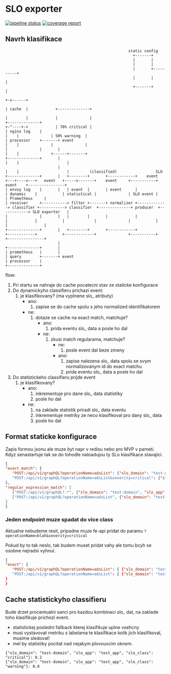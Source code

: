 # SLO exporter

[![pipeline status](https://gitlab.seznam.net/Sklik-DevOps/slo-exporter/badges/master/pipeline.svg)](https://gitlab.seznam.net/Sklik-DevOps/slo-exporter/commits/master)
[![coverage report](https://gitlab.seznam.net/Sklik-DevOps/slo-exporter/badges/master/coverage.svg)](https://gitlab.seznam.net/Sklik-DevOps/slo-exporter/commits/master) 


## Navrh klasifikace

```
                                                      static config
                                                        +-------+
                                                        |       |
                                                        |       |
                                                        |       +----------+
                                                        |       |          |
                                                        +-------+          |
                                                                         +-v------+
                                                                         | cache  |            +--------------+
                                                                         |        |            |              |
+--------------+                                                         +-^----+-+            | 70% critical |
| nginx log    |                                                           |    |              | 50% warning  |
| processor    +-------+ event                                             |    |              |              |
|              |       |                                                   |    |              +------+-------+
+--------------+       |                                                   |    |                     |
                       |                                                   |    |                     |         (classified)                 SLO
+--------------+       |   +--------+       +------------+    event    +---+----v---+   event   +-----v-------+    event     +-----------+   event    +----------------+
| envoy log    |       |   | event  |       | event      |             | dynamic    |           | statistical |              | SLO event |            | Prometheus     |
| receiver     +-----------> filter +-------+ normalizer +-------------> classifier +-----------> classifier  +--------------+ producer  +------------> SLO exporter   |
|              |       |   |        |       |            |             |            |           |             |              |           |            |                |
+--------------+       |   +--------+       +------------+             +------------+           +-------------+              +-----------+            +----------------+
                       |
+--------------+       |
| prometheus   |       |
| query        +-------+ event
| processor    |
+--------------+

```

flow:
1. Pri startu se nahraje do cache pocatecni stav ze staticke konfigurace
1. Do dynamickyho classifieru prichazi event:
   1. je klasifikovany? (ma vyplnene slo_ atributy)
      - ano: 
         1. zapise se do cache spolu s jeho normalized identifikatorem
      - ne: 
         1. dotaze se cache na exact match, matchuje?
            - ano: 
               1. prida eventu slo_ data a posle ho dal
            - ne: 
               1. zkusi match regularama, matchuje?
                  - ne: 
                     1. posle event dal beze zmeny
                  - ano: 
                     1. zapise nalezena slo_ data spolu se svym normalizovanym id do exact matchu
                     1. prida eventu slo_ data a posle ho dal
1. Do statistickeho classifieru prijde event
   1. je klasifikovany?
      - ano: 
         1. inkrementuje pro dane slo_ data statistiky
         1. posle ho dal
      - ne: 
        1. na zaklade statistik priradi slo_ data eventu
        1. inkrementuje metriky ze neco klasifikoval pro dany slo_ data
        1. posle ho dal
            
## Format staticke konfigurace
Zapis formou jsonu ale muze byt napr v redisu nebo pro MVP v pameti.
Kdyz senastartuje tak se do tohodle naloadujou ty SLo klasifikace stavajici.
```json
{
"exact_match": {
   "POST:/api/v1/graphQL?operationName=adsList": {"slo_domain": "test-domain", "slo_app": "test_app", "slo_class": "critical"}
   "POST:/api/v1/graphQL?operationName=adsList&severity=critical": {"slo_domain": "test-domain", "slo_app": "test_app", "slo_class": "low"}
},
"regular_expression_match": [
   ["POST:/api/v1/graphQL?.*", {"slo_domain": "test-domain", "slo_app": "test_app", "slo_class": "critical"}],
   ["POST:/api/v1/graphQL?operationName=adsList", {"slo_domain": "test-domain", "slo_app": "test_app", "slo_class": "critical"}],
]
}
```


### Jeden endpoint muze spadat do vice class
Aktualne nebudeme resit, pripadne muze fe-api pridat do paramu `?operationName=blah&severity=critical`

Pokud by to tak neslo, tak budem muset pridat vahy ale tomu bcyh se osobne nejradsi vyhnul.
```json
{
"exact": {
   "POST:/api/v1/graphQL?operationName=adsList": { {"slo_domain": "test-domain", "slo_app": "test_app", "slo_class": "critical"}: 0}
   "POST:/api/v1/graphQL?operationName=adsList": { {"slo_domain": "test-domain", "slo_app": "test_app", "slo_class": "low"}: 100 , {"slo_domain": "test-domain", "slo_app": "test_app", "slo_class": "critical"}: 200 }
}
}
```

## Cache statistickyho classifieru
Bude drzet procentualni sanci pro kazdou kombinaci slo_ dat, na zaklade toho klasifikuje prichozi event.

- statistickej posledni fallback kterej klasifikuje uplne vsehcny
- musi vystavovat metriku s labelama te klasifikace kolik jich klasifikoval, musime sledovat!
- mel by statistiky pocitat nad nejakym plovouvcim oknem.
```
{"slo_domain": "test-domain", "slo_app": "test_app", "slo_class": "critical"}: 0.2
{"slo_domain": "test-domain", "slo_app": "test_app", "slo_class": "warning"}: 0.8
```